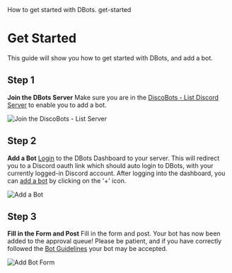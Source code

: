 <title>Get Started</title>
<description>How to get started with DBots.</description>
<url>get-started</url>

# Get Started
This guide will show you how to get started with DBots, and add a bot.

## Step 1
**Join the DBots Server**
Make sure you are in the [DiscoBots - List Discord Server](https://discord.gg/HUKqG3Wb36) to enable you to add a bot.

![Join the DiscoBots - List Server](assets/docs/img/get-started/join-the-server.png)

## Step 2
**Add a Bot**
[Login]([https://discbots-list.glitch.me/login) to the DBots Dashboard to your server.
This will redirect you to a Discord oauth link which should auto login to DBots, with your currently logged-in Discord account.
After logging into the dashboard, you can [add a bot](/dashboard/bots/new) by clicking on the '+' icon.

![Add a Bot](assets/docs/img/get-started/add-a-bot.png)

## Step 3
**Fill in the Form and Post**
Fill in the form and post.
Your bot has now been added to the approval queue!
Please be patient, and if you have correctly followed the [Bot Guidelines](/docs/guidelines) your bot may be accepted.

![Add Bot Form](assets/docs/img/get-started/add-bot-form.png)